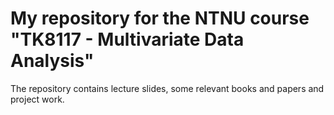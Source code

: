 # My repository for the NTNU course "TK8117 - Multivariate Data Analysis"

The repository contains lecture slides, some relevant books and papers and project work.
